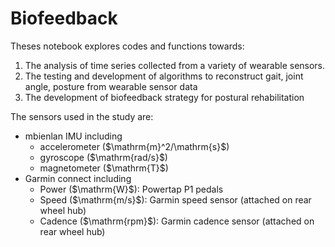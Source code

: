 # Biofeedback

Theses notebook explores codes and functions towards:
<ol>
    <li> The analysis of time series collected from a variety of wearable sensors.</li>
    <li> The testing and development of algorithms to reconstruct gait, joint angle, posture from wearable sensor data</li>
    <li> The development of biofeedback strategy for postural rehabilitation</li>
    </ol>
    
The sensors used in the study are:
<ul>
    <li> mbienlan IMU including
        <ul>
            <li> accelerometer ($\mathrm{m}^2/\mathrm{s}$)</li>
            <li> gyroscope ($\mathrm{rad/s}$)</li>
            <li> magnetometer ($\mathrm{T}$)</li>
        </ul>
    </li>
    <li> Garmin connect including
        <ul>
            <li> Power ($\mathrm{W}$): Powertap P1 pedals </li>
            <li> Speed ($\mathrm{m/s}$): Garmin speed sensor (attached on rear wheel hub)</li>
            <li> Cadence ($\mathrm{rpm}$): Garmin cadence sensor (attached on rear wheel hub)</li>
        </ul>
    </ul>